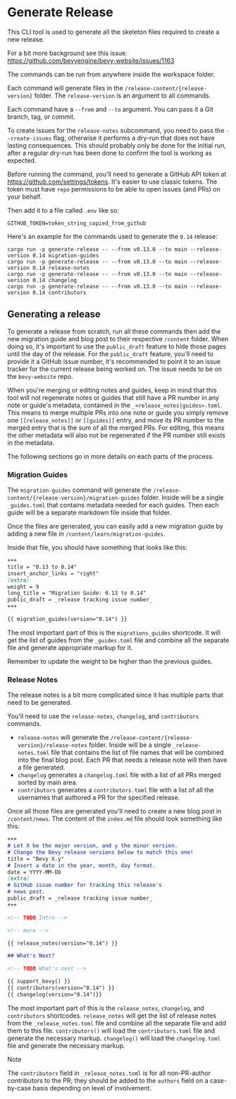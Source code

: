 # Generate Release

This CLI tool is used to generate all the skeleton files required to create a new release.

For a bit more background see this issue: <https://github.com/bevyengine/bevy-website/issues/1163>

The commands can be run from anywhere inside the workspace folder.

Each command will generate files in the `/release-content/{release-version}` folder. The `release-version` is an argument to all commands.

Each command have a `--from` and `--to` argument. You can pass it a Git branch, tag, or commit.

To create issues for the `release-notes` subcommand, you need to pass the `--create-issues` flag, otherwise it performs a dry-run that does not have lasting consequences. This should probably only be done for the initial run, after a regular dry-run has been done to confirm the tool is working as expected.

Before running the command, you'll need to generate a GitHub API token at <https://github.com/settings/tokens>. It's easier to use classic tokens.
The token must have `repo` permissions to be able to open issues (and PRs) on your behalf.

Then add it to a file called `.env` like so:

```env
GITHUB_TOKEN=token_string_copied_from_github
```

Here's an example for the commands used to generate the `0.14` release:

```shell
cargo run -p generate-release -- --from v0.13.0 --to main --release-version 0.14 migration-guides
cargo run -p generate-release -- --from v0.13.0 --to main --release-version 0.14 release-notes
cargo run -p generate-release -- --from v0.13.0 --to main --release-version 0.14 changelog
cargo run -p generate-release -- --from v0.13.0 --to main --release-version 0.14 contributors
```

## Generating a release

To generate a release from scratch, run all these commands then add the new migration guide and blog post to their respective `/content` folder. When doing so, it's important to use the `public_draft` feature to hide those pages until the day of the release. For the `public_draft` feature, you'll need to provide it a GitHub issue number, it's recommended to point it to an issue tracker for the current release being worked on. The issue needs to be on the `bevy-website` repo.

When you're merging or editing notes and guides, keep in mind that this tool will not regenerate notes or guides that still have a PR number in any note or guide's metadata, contained in the `_<release_notes|guides>.toml`. This means to merge multiple PRs into one note or guide you simply remove one `[[release_notes]]` or `[[guides]]` entry, and move its PR number to the merged entry that is the sum of all the merged PRs. For editing, this means the other metadata will also not be regenerated if the PR number still exists in the metadata.

The following sections go in more details on each parts of the process.

### Migration Guides

The `migration-guides` command will generate the `/release-content/{release-version}/migration-guides` folder.
Inside will be a single `_guides.toml` that contains metadata needed for each guides. Then each guide will be a separate markdown file inside that folder.

Once the files are generated, you can easily add a new migration guide by adding a new file in `/content/learn/migration-guides`.

Inside that file, you should have something that looks like this:

```markdown
+++
title = "0.13 to 0.14"
insert_anchor_links = "right"
[extra]
weight = 9
long_title = "Migration Guide: 0.13 to 0.14"
public_draft = _release tracking issue number_
+++

{{ migration_guides(version="0.14") }}
```

The most important part of this is the `migrations_guides` shortcode. It will get the list of guides from the `_guides.toml` file and combine all the separate file and generate appropriate markup for it.

Remember to update the weight to be higher than the previous guides.

### Release Notes

The release notes is a bit more complicated since it has multiple parts that need to be generated.

You'll need to use the `release-notes`, `changelog`, and `contributors` commands.

- `release-notes` will generate the `/release-content/{release-version}/release-notes` folder. Inside will be a single `_release-notes.toml` file that contains the list of file names that will be combined into the final blog post. Each PR that needs a release note will then have a file generated.
- `changelog` generates a `changelog.toml` file with a list of all PRs merged sorted by main area.
- `contributors` generates a `contributors.toml` file with a list of all the usernames that authored a PR for the specified release.

Once all those files are generated you'll need to create a new blog post in `/content/news`. The content of the `index.md` file should look something like this:

```markdown
+++
# Let X be the major version, and y the minor version.
# Change the Bevy release versions below to match this one!
title = "Bevy X.y"
# Insert a date in the year, month, day format.
date = YYYY-MM-DD
[extra]
# GitHub issue number for tracking this release's
# news post.
public_draft = _release tracking issue number_
+++

<!-- TODO Intro -->

<!-- more -->

{{ release_notes(version="0.14") }}

## What's Next?

<!-- TODO What's next -->

{{ support_bevy() }}
{{ contributors(version="0.14") }}
{{ changelog(version="0.14")}}
```

The most important part of this is the `release_notes`, `changelog`, and `contributors` shortcodes. `release_notes` will get the list of release notes from the `_release_notes.toml` file and combine all the separate file and add them to this file. `contributors()` will load the `contributors.toml` file and generate the necessary markup. `changelog()` will load the `changelog.toml` file and generate the necessary markup.

> [!NOTE]
> The `contributors` field in `_release_notes.toml` is for all non-PR-author contributors to the PR; they should be added to the `authors` field on a case-by-case basis depending on level of involvement.
